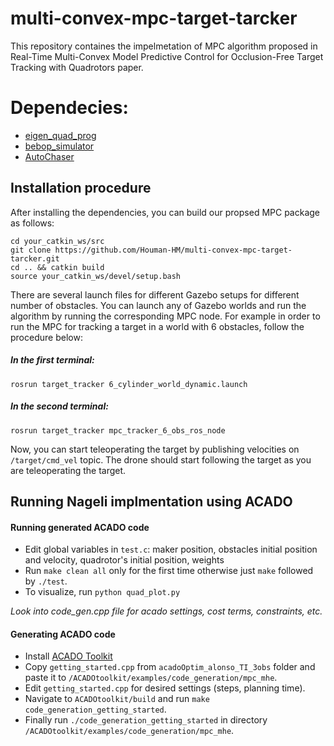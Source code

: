 # multi-convex-mpc-target-tarcker
This repository containes the impelmetation of MPC algorithm proposed in Real-Time Multi-Convex Model Predictive Control for Occlusion-Free Target Tracking with Quadrotors paper.

# Dependecies:

* [eigen_quad_prog](https://github.com/jrl-umi3218/eigen-quadprog)
* [bebop_simulator](https://github.com/gstavrinos/bebop_simulator)
* [AutoChaser](https://github.com/icsl-Jeon/traj_gen_vis)

## Installation procedure
After installing the dependencies, you can build our propsed MPC package as follows:
``` 
cd your_catkin_ws/src
git clone https://github.com/Houman-HM/multi-convex-mpc-target-tarcker.git
cd .. && catkin build
source your_catkin_ws/devel/setup.bash
```

There are several launch files for different Gazebo setups for different number of obstacles. You can launch any of Gazebo worlds and run the algorithm by running the corresponding MPC node.
For example in order to run the MPC for tracking a target in a world with 6 obstacles, follow the procedure below:

##### In the first terminal:
```
rosrun target_tracker 6_cylinder_world_dynamic.launch
```
##### In the second terminal:
```
rosrun target_tracker mpc_tracker_6_obs_ros_node
```
Now, you can start teleoperating the target by publishing velocities on ``` /target/cmd_vel ``` topic. The drone should start following the target as you are teleoperating the target.
## Running Nageli implmentation using ACADO
#### Running generated ACADO code
* Edit global variables in ```test.c```: maker position, obstacles initial position and velocity, quadrotor's initial position, weights
* Run ```make clean all``` only for the first time otherwise just ```make``` followed by ```./test```.
* To visualize, run ```python quad_plot.py```

_Look into code_gen.cpp file for acado settings, cost terms, constraints, etc._

#### Generating ACADO code
* Install [ACADO Toolkit](https://acado.github.io/install_linux.html)
* Copy ```getting_started.cpp``` from ```acadoOptim_alonso_TI_3obs``` folder and paste it to ```/ACADOtoolkit/examples/code_generation/mpc_mhe```.
* Edit ```getting_started.cpp``` for desired settings (steps, planning time).
* Navigate to ```ACADOtoolkit/build``` and run ```make code_generation_getting_started```.
* Finally run ```./code_generation_getting_started``` in directory ```/ACADOtoolkit/examples/code_generation/mpc_mhe```. 
